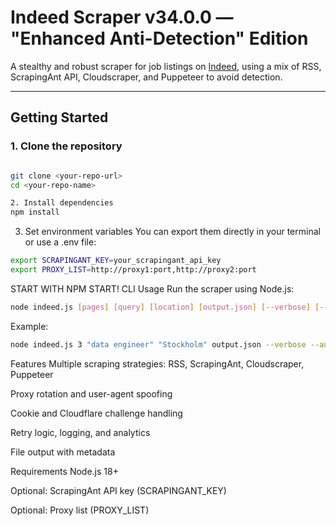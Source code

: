# Indeed Scraper v34.0.0 — "Enhanced Anti-Detection" Edition

A stealthy and robust scraper for job listings on [Indeed](https://www.indeed.com), using a mix of RSS, ScrapingAnt API, Cloudscraper, and Puppeteer to avoid detection.

---

## Getting Started

### 1. Clone the repository
```bash

git clone <your-repo-url>
cd <your-repo-name>

2. Install dependencies
npm install

```
3. Set environment variables
You can export them directly in your terminal or use a .env file:
```bash
export SCRAPINGANT_KEY=your_scrapingant_api_key
export PROXY_LIST=http://proxy1:port,http://proxy2:port
```
START WITH NPM START!
CLI Usage
Run the scraper using Node.js:
```bash
node indeed.js [pages] [query] [location] [output.json] [--verbose] [--analytics]
```
Example:
```bash
node indeed.js 3 "data engineer" "Stockholm" output.json --verbose --analytics
```
Features
Multiple scraping strategies: RSS, ScrapingAnt, Cloudscraper, Puppeteer

Proxy rotation and user-agent spoofing

Cookie and Cloudflare challenge handling

Retry logic, logging, and analytics

File output with metadata

Requirements
Node.js 18+

Optional: ScrapingAnt API key (SCRAPINGANT_KEY)

Optional: Proxy list (PROXY_LIST)
